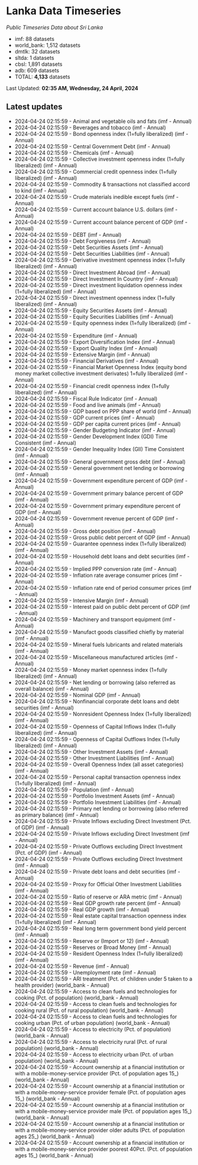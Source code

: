 # Lanka Data Timeseries
*Public Timeseries Data about Sri Lanka*

* imf: 88 datasets
* world_bank: 1,512 datasets
* dmtlk: 32 datasets
* sltda: 1 datasets
* cbsl: 1,891 datasets
* adb: 609 datasets
* TOTAL: **4,133** datasets

Last Updated: **02:35 AM, Wednesday, 24 April, 2024**

## Latest updates

* 2024-04-24 02:15:59 - Animal and vegetable oils and fats (imf - Annual)
* 2024-04-24 02:15:59 - Beverages and tobacco (imf - Annual)
* 2024-04-24 02:15:59 - Bond openness index (1=fully liberalized) (imf - Annual)
* 2024-04-24 02:15:59 - Central Government Debt (imf - Annual)
* 2024-04-24 02:15:59 - Chemicals (imf - Annual)
* 2024-04-24 02:15:59 - Collective investment openness index (1=fully liberalized) (imf - Annual)
* 2024-04-24 02:15:59 - Commercial credit openness index (1=fully liberalized) (imf - Annual)
* 2024-04-24 02:15:59 - Commodity & transactions not classified accord to kind (imf - Annual)
* 2024-04-24 02:15:59 - Crude materials inedible except fuels (imf - Annual)
* 2024-04-24 02:15:59 - Current account balance U.S. dollars (imf - Annual)
* 2024-04-24 02:15:59 - Current account balance percent of GDP (imf - Annual)
* 2024-04-24 02:15:59 - DEBT (imf - Annual)
* 2024-04-24 02:15:59 - Debt Forgiveness (imf - Annual)
* 2024-04-24 02:15:59 - Debt Securities Assets (imf - Annual)
* 2024-04-24 02:15:59 - Debt Securities Liabilities (imf - Annual)
* 2024-04-24 02:15:59 - Derivative investment openness index (1=fully liberalized) (imf - Annual)
* 2024-04-24 02:15:59 - Direct Investment Abroad (imf - Annual)
* 2024-04-24 02:15:59 - Direct Investment In Country (imf - Annual)
* 2024-04-24 02:15:59 - Direct investment liquidation openness index (1=fully liberalized) (imf - Annual)
* 2024-04-24 02:15:59 - Direct investment openness index (1=fully liberalized) (imf - Annual)
* 2024-04-24 02:15:59 - Equity Securities Assets (imf - Annual)
* 2024-04-24 02:15:59 - Equity Securities Liabilities (imf - Annual)
* 2024-04-24 02:15:59 - Equity openness index (1=fully liberalized) (imf - Annual)
* 2024-04-24 02:15:59 - Expenditure (imf - Annual)
* 2024-04-24 02:15:59 - Export Diversification Index (imf - Annual)
* 2024-04-24 02:15:59 - Export Quality Index (imf - Annual)
* 2024-04-24 02:15:59 - Extensive Margin (imf - Annual)
* 2024-04-24 02:15:59 - Financial Derivatives (imf - Annual)
* 2024-04-24 02:15:59 - Financial Market Openness Index (equity bond money market collective investment derivates) 1=fully liberalized (imf - Annual)
* 2024-04-24 02:15:59 - Financial credit openness index (1=fully liberalized) (imf - Annual)
* 2024-04-24 02:15:59 - Fiscal Rule Indicator (imf - Annual)
* 2024-04-24 02:15:59 - Food and live animals (imf - Annual)
* 2024-04-24 02:15:59 - GDP based on PPP share of world (imf - Annual)
* 2024-04-24 02:15:59 - GDP current prices (imf - Annual)
* 2024-04-24 02:15:59 - GDP per capita current prices (imf - Annual)
* 2024-04-24 02:15:59 - Gender Budgeting Indicator (imf - Annual)
* 2024-04-24 02:15:59 - Gender Development Index (GDI) Time Consistent (imf - Annual)
* 2024-04-24 02:15:59 - Gender Inequality Index (GII) Time Consistent (imf - Annual)
* 2024-04-24 02:15:59 - General government gross debt (imf - Annual)
* 2024-04-24 02:15:59 - General government net lending or borrowing (imf - Annual)
* 2024-04-24 02:15:59 - Government expenditure percent of GDP (imf - Annual)
* 2024-04-24 02:15:59 - Government primary balance percent of GDP (imf - Annual)
* 2024-04-24 02:15:59 - Government primary expenditure percent of GDP (imf - Annual)
* 2024-04-24 02:15:59 - Government revenue percent of GDP (imf - Annual)
* 2024-04-24 02:15:59 - Gross debt position (imf - Annual)
* 2024-04-24 02:15:59 - Gross public debt percent of GDP (imf - Annual)
* 2024-04-24 02:15:59 - Guarantee openness index (1=fully liberalized) (imf - Annual)
* 2024-04-24 02:15:59 - Household debt loans and debt securities (imf - Annual)
* 2024-04-24 02:15:59 - Implied PPP conversion rate (imf - Annual)
* 2024-04-24 02:15:59 - Inflation rate average consumer prices (imf - Annual)
* 2024-04-24 02:15:59 - Inflation rate end of period consumer prices (imf - Annual)
* 2024-04-24 02:15:59 - Intensive Margin (imf - Annual)
* 2024-04-24 02:15:59 - Interest paid on public debt percent of GDP (imf - Annual)
* 2024-04-24 02:15:59 - Machinery and transport equipment (imf - Annual)
* 2024-04-24 02:15:59 - Manufact goods classified chiefly by material (imf - Annual)
* 2024-04-24 02:15:59 - Mineral fuels lubricants and related materials (imf - Annual)
* 2024-04-24 02:15:59 - Miscellaneous manufactured articles (imf - Annual)
* 2024-04-24 02:15:59 - Money market openness index (1=fully liberalized) (imf - Annual)
* 2024-04-24 02:15:59 - Net lending or borrowing (also referred as overall balance) (imf - Annual)
* 2024-04-24 02:15:59 - Nominal GDP (imf - Annual)
* 2024-04-24 02:15:59 - Nonfinancial corporate debt loans and debt securities (imf - Annual)
* 2024-04-24 02:15:59 - Nonresident Openness Index (1=fully liberalized) (imf - Annual)
* 2024-04-24 02:15:59 - Openness of Capital Inflows Index (1=fully liberalized) (imf - Annual)
* 2024-04-24 02:15:59 - Openness of Capital Outflows Index (1=fully liberalized) (imf - Annual)
* 2024-04-24 02:15:59 - Other Investment Assets (imf - Annual)
* 2024-04-24 02:15:59 - Other Investment Liabilities (imf - Annual)
* 2024-04-24 02:15:59 - Overall Openness Index (all asset categories) (imf - Annual)
* 2024-04-24 02:15:59 - Personal capital transaction openness index (1=fully liberalized) (imf - Annual)
* 2024-04-24 02:15:59 - Population (imf - Annual)
* 2024-04-24 02:15:59 - Portfolio Investment Assets (imf - Annual)
* 2024-04-24 02:15:59 - Portfolio Investment Liabilities (imf - Annual)
* 2024-04-24 02:15:59 - Primary net lending or borrowing (also referred as primary balance) (imf - Annual)
* 2024-04-24 02:15:59 - Private Inflows excluding Direct Investment (Pct. of GDP) (imf - Annual)
* 2024-04-24 02:15:59 - Private Inflows excluding Direct Investment (imf - Annual)
* 2024-04-24 02:15:59 - Private Outflows excluding Direct Investment (Pct. of GDP) (imf - Annual)
* 2024-04-24 02:15:59 - Private Outflows excluding Direct Investment (imf - Annual)
* 2024-04-24 02:15:59 - Private debt loans and debt securities (imf - Annual)
* 2024-04-24 02:15:59 - Proxy for Official Other Investment Liabilities (imf - Annual)
* 2024-04-24 02:15:59 - Ratio of reserve or ARA metric (imf - Annual)
* 2024-04-24 02:15:59 - Real GDP growth rate percent (imf - Annual)
* 2024-04-24 02:15:59 - Real GDP growth (imf - Annual)
* 2024-04-24 02:15:59 - Real estate capital transaction openness index (1=fully liberalized) (imf - Annual)
* 2024-04-24 02:15:59 - Real long term government bond yield percent (imf - Annual)
* 2024-04-24 02:15:59 - Reserve or (Import or 12) (imf - Annual)
* 2024-04-24 02:15:59 - Reserves or Broad Money (imf - Annual)
* 2024-04-24 02:15:59 - Resident Openness Index (1=fully liberalized) (imf - Annual)
* 2024-04-24 02:15:59 - Revenue (imf - Annual)
* 2024-04-24 02:15:59 - Unemployment rate (imf - Annual)
* 2024-04-24 02:15:59 - ARI treatment (Pct. of children under 5 taken to a health provider) (world_bank - Annual)
* 2024-04-24 02:15:59 - Access to clean fuels and technologies for cooking (Pct. of population) (world_bank - Annual)
* 2024-04-24 02:15:59 - Access to clean fuels and technologies for cooking rural (Pct. of rural population) (world_bank - Annual)
* 2024-04-24 02:15:59 - Access to clean fuels and technologies for cooking urban (Pct. of urban population) (world_bank - Annual)
* 2024-04-24 02:15:59 - Access to electricity (Pct. of population) (world_bank - Annual)
* 2024-04-24 02:15:59 - Access to electricity rural (Pct. of rural population) (world_bank - Annual)
* 2024-04-24 02:15:59 - Access to electricity urban (Pct. of urban population) (world_bank - Annual)
* 2024-04-24 02:15:59 - Account ownership at a financial institution or with a mobile-money-service provider (Pct. of population ages 15_) (world_bank - Annual)
* 2024-04-24 02:15:59 - Account ownership at a financial institution or with a mobile-money-service provider female (Pct. of population ages 15_) (world_bank - Annual)
* 2024-04-24 02:15:59 - Account ownership at a financial institution or with a mobile-money-service provider male (Pct. of population ages 15_) (world_bank - Annual)
* 2024-04-24 02:15:59 - Account ownership at a financial institution or with a mobile-money-service provider older adults (Pct. of population ages 25_) (world_bank - Annual)
* 2024-04-24 02:15:59 - Account ownership at a financial institution or with a mobile-money-service provider poorest 40Pct. (Pct. of population ages 15_) (world_bank - Annual)